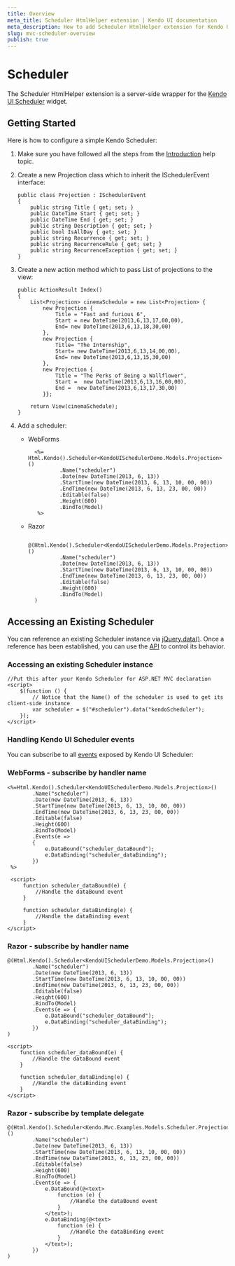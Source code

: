 ```yaml
---
title: Overview
meta_title: Scheduler HtmlHelper extension | Kendo UI documentation
meta_description: How to add Scheduler HtmlHelper extension for Kendo UI Scheduler widget and operate values, access and existing server-side wrapper.
slug: mvc-scheduler-overview
publish: true
---
```


# Scheduler

The Scheduler HtmlHelper extension is a server-side wrapper for the [Kendo UI Scheduler](/kendo-ui/api/web/scheduler) widget.



## Getting Started

Here is how to configure a simple Kendo Scheduler:

1.  Make sure you have followed all the steps from the [Introduction](/kendo-ui/getting-started/using-kendo-with/aspnet-mvc/introduction) help topic.

2.  Create a new Projection class which to inherit the ISchedulerEvent interface:


        public class Projection : ISchedulerEvent
        {
            public string Title { get; set; }
            public DateTime Start { get; set; }
            public DateTime End { get; set; }
            public string Description { get; set; }
            public bool IsAllDay { get; set; }
            public string Recurrence { get; set; }
            public string RecurrenceRule { get; set; }
            public string RecurrenceException { get; set; }
        }



2.  Create a new action method which to pass List of projections to the view:

        public ActionResult Index()
        {
            List<Projection> cinemaSchedule = new List<Projection> {
                new Projection {
                    Title = "Fast and furious 6",
                    Start = new DateTime(2013,6,13,17,00,00),
                    End= new DateTime(2013,6,13,18,30,00)
                },
                new Projection {
                    Title= "The Internship",
                    Start= new DateTime(2013,6,13,14,00,00),
                    End= new DateTime(2013,6,13,15,30,00)
                },
                new Projection {
                    Title = "The Perks of Being a Wallflower",
                    Start =  new DateTime(2013,6,13,16,00,00),
                    End =  new DateTime(2013,6,13,17,30,00)
                }};

            return View(cinemaSchedule);
        }
3.  Add a scheduler:
    - WebForms

            <%= Html.Kendo().Scheduler<KendoUISchedulerDemo.Models.Projection>()
                    .Name("scheduler")
                    .Date(new DateTime(2013, 6, 13))
                    .StartTime(new DateTime(2013, 6, 13, 10, 00, 00))
                    .EndTime(new DateTime(2013, 6, 13, 23, 00, 00))
                    .Editable(false)
                    .Height(600)
                    .BindTo(Model)
             %>
    - Razor

            @(Html.Kendo().Scheduler<KendoUISchedulerDemo.Models.Projection>()
                    .Name("scheduler")
                    .Date(new DateTime(2013, 6, 13))
                    .StartTime(new DateTime(2013, 6, 13, 10, 00, 00))
                    .EndTime(new DateTime(2013, 6, 13, 23, 00, 00))
                    .Editable(false)
                    .Height(600)
                    .BindTo(Model)
            )

## Accessing an Existing Scheduler

You can reference an existing Scheduler instance via [jQuery.data()](http://api.jquery.com/jQuery.data/).
Once a reference has been established, you can use the [API](/kendo-ui/api/web/scheduler#methods) to control its behavior.


### Accessing an existing Scheduler instance

    //Put this after your Kendo Scheduler for ASP.NET MVC declaration
    <script>
        $(function () {
            // Notice that the Name() of the scheduler is used to get its client-side instance
            var scheduler = $("#scheduler").data("kendoScheduler");
        });
    </script>


### Handling Kendo UI Scheduler events

You can subscribe to all [events](/kendo-ui/api/web/scheduler#events) exposed by Kendo UI Scheduler:



### WebForms - subscribe by handler name

    <%=Html.Kendo().Scheduler<KendoUISchedulerDemo.Models.Projection>()
            .Name("scheduler")
            .Date(new DateTime(2013, 6, 13))
            .StartTime(new DateTime(2013, 6, 13, 10, 00, 00))
            .EndTime(new DateTime(2013, 6, 13, 23, 00, 00))
            .Editable(false)
            .Height(600)
            .BindTo(Model)
            .Events(e =>
            {
                e.DataBound("scheduler_dataBound");
                e.DataBinding("scheduler_dataBinding");
            })
     %>

     <script>
         function scheduler_dataBound(e) {
             //Handle the dataBound event
         }

         function scheduler_dataBinding(e) {
             //Handle the dataBinding event
         }
    </script>


### Razor - subscribe by handler name

    @(Html.Kendo().Scheduler<KendoUISchedulerDemo.Models.Projection>()
            .Name("scheduler")
            .Date(new DateTime(2013, 6, 13))
            .StartTime(new DateTime(2013, 6, 13, 10, 00, 00))
            .EndTime(new DateTime(2013, 6, 13, 23, 00, 00))
            .Editable(false)
            .Height(600)
            .BindTo(Model)
            .Events(e => {
                e.DataBound("scheduler_dataBound");
                e.DataBinding("scheduler_dataBinding");
            })
    )

    <script>
        function scheduler_dataBound(e) {
            //Handle the dataBound event
        }

        function scheduler_dataBinding(e) {
            //Handle the dataBinding event
        }
    </script>


### Razor - subscribe by template delegate

    @(Html.Kendo().Scheduler<Kendo.Mvc.Examples.Models.Scheduler.Projection>()
            .Name("scheduler")
            .Date(new DateTime(2013, 6, 13))
            .StartTime(new DateTime(2013, 6, 13, 10, 00, 00))
            .EndTime(new DateTime(2013, 6, 13, 23, 00, 00))
            .Editable(false)
            .Height(600)
            .BindTo(Model)
            .Events(e => {
                e.DataBound(@<text>
                    function (e) {
                        //Handle the dataBound event
                    }
                </text>);
                e.DataBinding(@<text>
                    function (e) {
                        //Handle the dataBinding event
                    }
                </text>);
            })
    )
